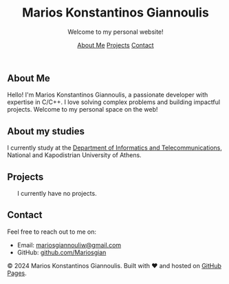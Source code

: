 
<html lang="en">
<head>
    <meta charset="UTF-8">
    <meta name="viewport" content="width=device-width, initial-scale=1.0">
    <meta name="description" content="Personal website of Marios Konstantinos Giannoulis">
   
</head>
<body>
    <header>
        <h1>Marios Konstantinos Giannoulis</h1>
        <p>Welcome to my personal website!</p>
        <nav>
            <a href="#about">About Me</a>
            <a href="#projects">Projects</a>
            <a href="#contact">Contact</a>
        </nav>
    </header>
    <section id="about">
        <h2>About Me</h2>
        <p>Hello! I'm Marios Konstantinos Giannoulis, a passionate developer with expertise in C/C++. I love solving complex problems and building impactful projects. Welcome to my personal space on the web!</p>
        <h2>About my studies</h2>
        I currently study at the <a href="https://www.di.uoa.gr/" target="_blank">Department of Informatics and Telecommunications</a>, National and Kapodistrian University of Athens.
    </section>
    <section id="projects">
        <h2>Projects</h2>
        <ul>
           I currently have no projects.
        </ul>
    </section>
    <section id="contact">
        <h2>Contact</h2>
        <p>Feel free to reach out to me on:</p>
        <ul>
            <li>Email: <a href="mailto:mariosgiannouliw@gmail.com">mariosgiannouliw@gmail.com</a></li>
            <li>GitHub: <a href="https://github.com/Mariosgian" target="_blank">github.com/Mariosgian</a></li>
        </ul>
    </section>
    <footer>
        <p>&copy; 2024 Marios Konstantinos Giannoulis. Built with ❤️ and hosted on <a href="https://pages.github.com/" target="_blank">GitHub Pages</a>.</p>
    </footer>
</body>
</html>
